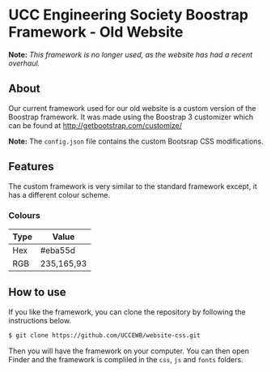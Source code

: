 # UCC Engineering Society Boostrap Framework - Old Website
__Note:__ *This framework is no longer used, as the website has had a recent overhaul.*
## About
Our current framework used for our old website is a custom version of the Boostrap framework.  It was made using the Boostrap 3 customizer which can be found at http://getbootstrap.com/customize/

__Note:__ The `config.json` file contains the custom Bootsrap CSS modifications.

## Features
The custom framework is very similar to the standard framework except, it has a different colour scheme.

### Colours
Type | Value
--- | ---
Hex | #eba55d
RGB | 235,165,93

## How to use
If you like the framework, you can clone the repository by following the instructions below.
```bash
$ git clone https://github.com/UCCEWB/website-css.git
```
Then you will have the framework on your computer.  You can then open Finder and the framework is compliled in the `css`, `js` and `fonts` folders.
